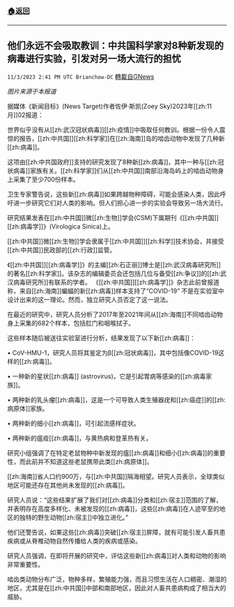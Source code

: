 ###  [:house:返回](README.md)
---


## 他们永远不会吸取教训：中共国科学家对8种新发现的病毒进行实验，引发对另一场大流行的担忧
`11/3/2023 2:41 PM UTC Brianchow-DC` [轉載自GNews](https://gnews.org/articles/1918146)

*图片来源于本报道*

据媒体《新闻目标》(News Target)作者佐伊·斯凯(Zoey Sky)2023年[[zh:11月]]02报道：

世界似乎没有从[[zh:武汉冠状病毒]][[zh:疫情]]中吸取任何教训。根据一份令人震惊的报告，[[zh:中共国]][[zh:科学家]]在[[zh:海南]]岛的啮齿动物中发现了几种新[[zh:病毒]]。

这项由[[zh:中共国政府]]支持的研究发现了8种新[[zh:病毒]]，其中一种与[[zh:冠状病毒]]家族有关。[[zh:科学家]]们从[[zh:中共国]]南部沿海岛屿上的啮齿动物身上采集了至少700份样本。

卫生专家警告说，这些新[[zh:病毒]]如果跨越物种障碍，可能会感染人类，因此呼吁进一步研究它们对人类的影响。但人们担心进一步的实验会导致另一场大流行。

研究结果发表在[[zh:中共国]]微[[zh:生物]]学会(CSM)下属期刊《[[zh:中共国]][[zh:病毒学]]》(Virologica Sinica)上。

[[zh:中共国]]微[[zh:生物]]学会隶属于[[zh:中共国]][[zh:科学]]技术协会，并接受[[zh:中共国]]民政部的[[zh:行政]]监管。

《[[zh:中共国]][[zh:病毒学]]》的主编[[zh:石正丽]]博士是[[zh:武汉病毒研究所]]的著名[[zh:科学家]]。该杂志的编辑委员会还包括几位与备受[[zh:争议]]的[[zh:武汉病毒研究所]]有联系的学者。 《[[zh:中共国]][[zh:病毒学]]》杂志此前曾报道称，来自[[zh:海南]]蝙蝠的新[[zh:病毒]]样本支持了“COVID-19” 不是在实验室中设计出来的这一理论。然而，独立研究人员否定了这一说法。

在最近的研究中，研究人员分析了2017年至2021年间从[[zh:海南]]不同啮齿动物身上采集的682个样本，包括肛门和咽喉拭子。

这些样本随后被送往实验室进行分析，结果发现了以下新[[zh:病毒]]：

•    CoV-HMU-1，研究人员将其鉴定为β[[zh:冠状病毒]]，其中包括像COVID-19这样的[[zh:病毒]]。

•    一种新的星状[[zh:病毒]] (astrovirus)，它是引起胃病等感染的[[zh:病毒家族]]。

•    两种新的乳头瘤[[zh:病毒]]，这是一个可导致人类生殖器疣和[[zh:癌症]]的[[zh:病原体]]家族。

•    两种新的细小[[zh:病毒]]，可引起流感样症状。

•    两种新的瘟疫[[zh:病毒]]，与黄热病和登革热有关。

研究小组强调了在特定老鼠物种中新发现的瘟[[zh:病毒]]和细小[[zh:病毒]]的重要性，而此前并不知道这些老鼠携带此类[[zh:病原体]]。

[[zh:海南]]省人口约900万，与[[zh:中共国]]隔海相望。研究人员表示，全球类似地区可能还存在其他尚未发现的[[zh:病毒]]。

研究人员说：“这些结果扩展了我们对[[zh:病毒]]分类和[[zh:宿主]]范围的了解，并表明存在高度多样化、未被发现的[[zh:病毒]]，这些[[zh:病毒]]在人迹罕至的地区的独特的野生动物[[zh:宿主]]中独立进化。”

他们还警告说，如果这些[[zh:病毒]]突破[[zh:宿主]]屏障，就有可能引发人畜共患疾病或从脊椎动物自然传播给人类的疾病或感染。

研究人员强调，在即将开展的研究中，评估这些新[[zh:病毒]]对人类和动物的影响非常重要性。

啮齿类动物分布广泛，物种多样，繁殖能力强，而且习惯生活在人口稠密、潮湿的地区，尤其是在[[zh:中共国]]中部和南部地区，因此对人畜共患病构成了相当大的威胁。

